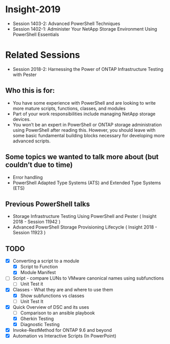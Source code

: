 # Insight-2019
* Session 1403-2: Advanced PowerShell Techniques
* Session 1402-1: Administer Your NetApp Storage Environment Using PowerShell Essentials

# Related Sessions
* Session 2018-2: Harnessing the Power of ONTAP Infrastructure Testing with Pester

## Who this is for:
* You have some experience with PowerShell and are looking to write more mature scripts, functions, classes, and modules
* Part of your work responsibilities include managing NetApp storage devices.
* You won’t be an expert in PowerShell or ONTAP storage administration using PowerShell after reading this. However, you should leave with some basic fundamental building blocks necessary for developing more advanced scripts.

## Some topics we wanted to talk more about (but couldn’t due to time)
* Error handling
* PowerShell Adapted Type Systems (ATS) and Extended Type Systems (ETS)

## Previous PowerShell talks
* Storage Infrastructure Testing Using PowerShell and Pester ( Insight 2018 - Session 11942 )
* Advanced PowerShell Storage Provisioning Lifecycle ( Insight 2018 - Session 11923 )

## TODO
- [X] Converting a script to a module
    - [X] Script to Function
    - [X] Module Manifest 
- [ ] Script - compare LUNs to VMware canonical names using subfunctions
    - [ ] Unit Test it
- [X] Classes - What they are and where to use them
    - [X] Show subfunctions vs classes
    - [ ] Unit Test It
- [X] Quick Overview of DSC and its uses 
    - [ ] Comparison to an ansible playbook
    - [X] Gherkin Testing
    - [X] Diagnostic Testing
- [X] Invoke-RestMethod for ONTAP 9.6 and beyond
- [X] Automation vs Interactive Scripts (In PowerPoint)
